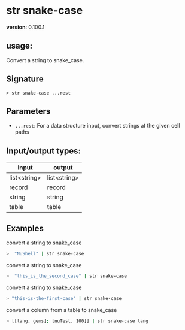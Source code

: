 # str snake-case

**version**: 0.100.1

## **usage**:

Convert a string to snake_case.

## Signature

`> str snake-case ...rest`

## Parameters

- `...rest`: For a data structure input, convert strings at the given cell paths

## Input/output types:

| input          | output         |
| -------------- | -------------- |
| list\<string\> | list\<string\> |
| record         | record         |
| string         | string         |
| table          | table          |

## Examples

convert a string to snake_case

```bash
>  "NuShell" | str snake-case
```

convert a string to snake_case

```bash
>  "this_is_the_second_case" | str snake-case
```

convert a string to snake_case

```bash
> "this-is-the-first-case" | str snake-case
```

convert a column from a table to snake_case

```bash
> [[lang, gems]; [nuTest, 100]] | str snake-case lang
```
